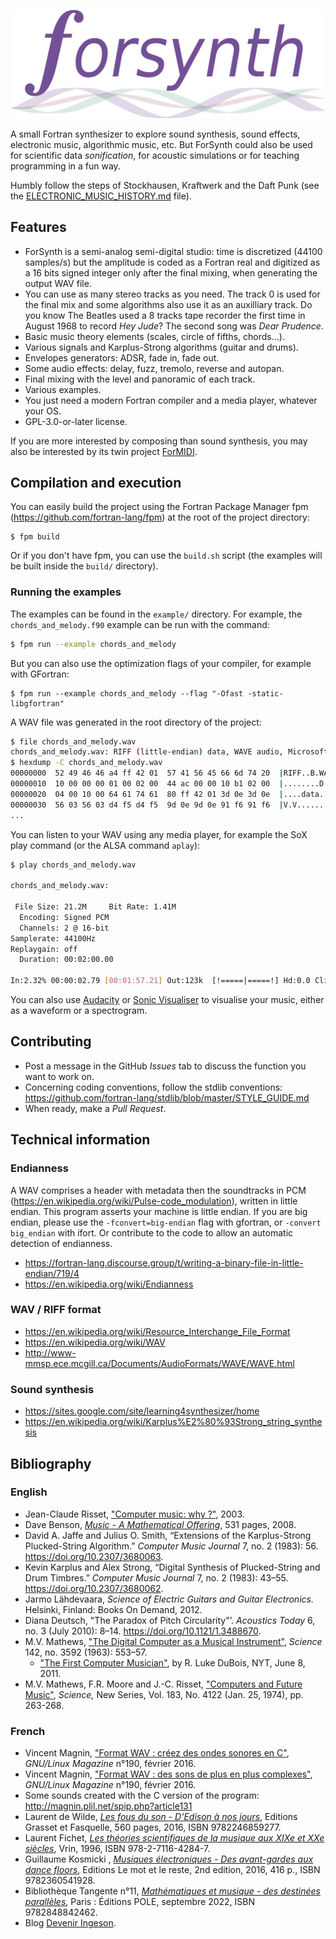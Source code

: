 ![](logo/logo_forsynth.svg)

A small Fortran synthesizer to explore sound synthesis, sound effects, electronic music, algorithmic music, etc. But ForSynth could also be used for scientific data *sonification*, for acoustic simulations or for teaching programming in a fun way.

Humbly follow the steps of Stockhausen, Kraftwerk and the Daft Punk (see the [ELECTRONIC_MUSIC_HISTORY.md](./ELECTRONIC_MUSIC_HISTORY.md) file).

## Features

* ForSynth is a semi-analog semi-digital studio: time is discretized (44100 samples/s) but the amplitude is coded as a Fortran real and digitized as a 16 bits signed integer only after the final mixing, when generating the output WAV file.
* You can use as many stereo tracks as you need. The track 0 is used for the final mix and some algorithms also use it as an auxilliary track. Do you know The Beatles used a 8 tracks tape recorder the first time in August 1968 to record *Hey Jude*? The second song was *Dear Prudence*.
* Basic music theory elements (scales, circle of fifths, chords...).
* Various signals and Karplus-Strong algorithms (guitar and drums).
* Envelopes generators: ADSR, fade in, fade out.
* Some audio effects: delay, fuzz, tremolo, reverse and autopan.
* Final mixing with the level and panoramic of each track.
* Various examples.
* You just need a modern Fortran compiler and a media player, whatever your OS.
* GPL-3.0-or-later license.

If you are more interested by composing than sound synthesis, you may also be interested by its twin project [ForMIDI](https://github.com/vmagnin/formidi).


## Compilation and execution

You can easily build the project using the Fortran Package Manager fpm (https://github.com/fortran-lang/fpm) at the root of the project directory:
```
$ fpm build
```

Or if you don't have fpm, you can use the `build.sh` script (the examples will be built inside the `build/` directory).

### Running the examples
The examples can be found in the `example/` directory. For example, the `chords_and_melody.f90` example can be run with the command:

```bash
$ fpm run --example chords_and_melody
```

But you can also use the optimization flags of your compiler, for example with GFortran:
```shell
$ fpm run --example chords_and_melody --flag "-Ofast -static-libgfortran"
```

A WAV file was generated in the root directory of the project:

```bash
$ file chords_and_melody.wav
chords_and_melody.wav: RIFF (little-endian) data, WAVE audio, Microsoft PCM, 16 bit, stereo 44100 Hz
$ hexdump -C chords_and_melody.wav
00000000  52 49 46 46 a4 ff 42 01  57 41 56 45 66 6d 74 20  |RIFF..B.WAVEfmt |
00000010  10 00 00 00 01 00 02 00  44 ac 00 00 10 b1 02 00  |........D.......|
00000020  04 00 10 00 64 61 74 61  80 ff 42 01 3d 0e 3d 0e  |....data..B.=.=.|
00000030  56 03 56 03 d4 f5 d4 f5  9d 0e 9d 0e 91 f6 91 f6  |V.V.............|
...
```

You can listen to your WAV using any media player, for example the SoX play command (or the ALSA command `aplay`):

```bash
$ play chords_and_melody.wav

chords_and_melody.wav:

 File Size: 21.2M     Bit Rate: 1.41M
  Encoding: Signed PCM
  Channels: 2 @ 16-bit
Samplerate: 44100Hz
Replaygain: off
  Duration: 00:02:00.00

In:2.32% 00:00:02.79 [00:01:57.21] Out:123k  [!=====|=====!] Hd:0.0 Clip:0
```

You can also use [Audacity](https://www.audacityteam.org/) or [Sonic Visualiser](https://sonicvisualiser.org/) to visualise your music, either as a waveform or a spectrogram.


## Contributing

* Post a message in the GitHub *Issues* tab to discuss the function you want to work on.
* Concerning coding conventions, follow the stdlib conventions:
https://github.com/fortran-lang/stdlib/blob/master/STYLE_GUIDE.md
* When ready, make a *Pull Request*.

## Technical information

### Endianness

A WAV comprises a header with metadata then the soundtracks in PCM (https://en.wikipedia.org/wiki/Pulse-code_modulation), written in little endian. This program asserts your machine is little endian. If you are big endian, please use the `-fconvert=big-endian` flag with gfortran, or `-convert big_endian` with ifort. Or contribute to the code to allow an automatic detection of endianness.

* https://fortran-lang.discourse.group/t/writing-a-binary-file-in-little-endian/719/4
* https://en.wikipedia.org/wiki/Endianness

### WAV / RIFF format

* https://en.wikipedia.org/wiki/Resource_Interchange_File_Format
* https://en.wikipedia.org/wiki/WAV
* http://www-mmsp.ece.mcgill.ca/Documents/AudioFormats/WAVE/WAVE.html

### Sound synthesis

* https://sites.google.com/site/learning4synthesizer/home
* https://en.wikipedia.org/wiki/Karplus%E2%80%93Strong_string_synthesis

## Bibliography
### English

* Jean-Claude Risset, ["Computer music: why ?"](https://www.posgrado.unam.mx/musica/lecturas/tecnologia/optativasRecomendadas/Risset_ComputerMusic%20why.pdf), 2003.
* Dave Benson, *[Music - A Mathematical Offering](https://homepages.abdn.ac.uk/d.j.benson/pages/html/music.pdf)*, 531 pages, 2008.
* David A. Jaffe and Julius O. Smith, “Extensions of the Karplus-Strong Plucked-String Algorithm.” *Computer Music Journal* 7, no. 2 (1983): 56. https://doi.org/10.2307/3680063.
* Kevin Karplus and Alex Strong, “Digital Synthesis of Plucked-String and Drum Timbres.” *Computer Music Journal* 7, no. 2 (1983): 43–55. https://doi.org/10.2307/3680062.
* Jarmo Lähdevaara, *Science of Electric Guitars and Guitar Electronics.* Helsinki, Finland: Books On Demand, 2012.
* Diana Deutsch, "The Paradox of Pitch Circularity"’. *Acoustics Today* 6, no. 3 (July 2010): 8–14. https://doi.org/10.1121/1.3488670.
* M.V. Mathews, ["The Digital Computer as a Musical Instrument"](http://www.jstor.org/stable/1712380), *Science* 142, no. 3592 (1963): 553–57.
    * ["The First Computer Musician"](https://archive.nytimes.com/opinionator.blogs.nytimes.com/2011/06/08/the-first-computer-musician/), by R. Luke DuBois, NYT, June 8, 2011.
* M.V. Mathews, F.R. Moore and J.-C. Risset, ["Computers and Future Music"](https://www.jstor.org/stable/1737597), *Science,* New Series, Vol. 183, No. 4122 (Jan. 25, 1974), pp. 263-268.  

### French
* Vincent Magnin, ["Format WAV : créez des ondes sonores en C"](https://connect.ed-diamond.com/GNU-Linux-Magazine/GLMF-190/Format-WAV-creez-des-ondes-sonores-en-C), *GNU/Linux Magazine* n°190, février 2016.
* Vincent Magnin, ["Format WAV : des sons de plus en plus complexes"](https://connect.ed-diamond.com/GNU-Linux-Magazine/GLMF-190/Format-WAV-des-sons-de-plus-en-plus-complexes), *GNU/Linux Magazine* n°190, février 2016.
* Some sounds created with the C version of the program: http://magnin.plil.net/spip.php?article131
* Laurent de Wilde, [*Les fous du son - D'Edison à nos jours*](https://www.grasset.fr/livres/les-fous-du-son-9782246859277), Editions Grasset et Fasquelle, 560 pages, 2016, ISBN 9782246859277.
* Laurent Fichet, [*Les théories scientifiques de la musique aux XIXe et XXe siècles*](https://www.vrin.fr/livre/9782711642847/les-theories-scientifiques-de-la-musique), Vrin, 1996, ISBN 978-2-7116-4284-7.
* Guillaume Kosmicki , [*Musiques électroniques - Des avant-gardes aux dance floors*](https://lemotetlereste.com/musiques/musiqueselectroniquesnouvelleedition/), Editions Le mot et le reste, 2nd edition, 2016, 416 p., ISBN 9782360541928.
* Bibliothèque Tangente n°11, [*Mathématiques et musique - des destinées parallèles*](https://www.lalibrairie.com/livres/mathematiques-et-musique--des-destinees-paralleles--2022_0-9115242_9782848842462.html), Paris : Éditions POLE, septembre 2022, ISBN 9782848842462.
* Blog [Devenir Ingeson](https://deveniringeson.com/public/).
